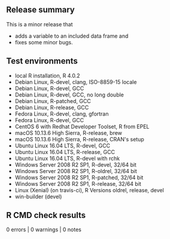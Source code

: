 ## Release summary

This is a minor release that 
* adds a variable to an included data frame and
* fixes some minor bugs.

## Test environments

* local R installation, R 4.0.2
* Debian Linux, R-devel, clang, ISO-8859-15 locale
* Debian Linux, R-devel, GCC
* Debian Linux, R-devel, GCC, no long double
* Debian Linux, R-patched, GCC
* Debian Linux, R-release, GCC
* Fedora Linux, R-devel, clang, gfortran
* Fedora Linux, R-devel, GCC
* CentOS 6 with Redhat Developer Toolset, R from EPEL
* macOS 10.13.6 High Sierra, R-release, brew
* macOS 10.13.6 High Sierra, R-release, CRAN's setup
* Ubuntu Linux 16.04 LTS, R-devel, GCC
* Ubuntu Linux 16.04 LTS, R-release, GCC
* Ubuntu Linux 16.04 LTS, R-devel with rchk
* Windows Server 2008 R2 SP1, R-devel, 32/64 bit
* Windows Server 2008 R2 SP1, R-oldrel, 32/64 bit
* Windows Server 2008 R2 SP1, R-patched, 32/64 bit
* Windows Server 2008 R2 SP1, R-release, 32/64 bit
* Linux (Xenial) (on travis-ci), R Versions	oldrel, release, devel
* win-builder (devel)

## R CMD check results

0 errors | 0 warnings | 0 notes
